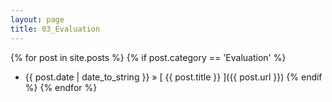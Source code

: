 ```yaml
---
layout: page
title: 03_Evaluation
---
```

{% for post in site.posts %}
  {% if post.category == 'Evaluation' %}
  * {{ post.date | date_to_string }} &raquo; [ {{ post.title }} ]({{ post.url }})
  {% endif %}
{% endfor %}
